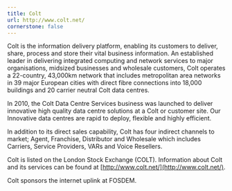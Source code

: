 ```yaml
---
title: Colt
url: http://www.colt.net/
cornerstone: false
---
```


Colt is the information delivery platform, enabling its customers to deliver,
share, process and store their vital business information.
An established leader in delivering integrated computing and network services to
major organisations, midsized businesses and wholesale customers, Colt operates
a 22-country, 43,000km network that includes metropolitan area networks in 39
major European cities with direct fibre connections into 18,000 buildings and 20
carrier neutral Colt data centres.

In 2010, the Colt Data Centre Services business was launched to deliver
innovative high quality data centre solutions at a Colt or customer site.
Our Innovative data centres are rapid to deploy, flexible and highly efficient.

In addition to its direct sales capability, Colt has four indirect channels to
market; Agent, Franchise, Distributor and Wholesale which includes Carriers,
Service Providers, VARs and Voice Resellers.

Colt is listed on the London Stock Exchange (COLT).
Information about Colt and its services can be found at
[http://www.colt.net/](http://www.colt.net/).

Colt sponsors the internet uplink at FOSDEM.
